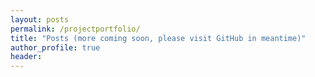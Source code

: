 ```yaml
---
layout: posts
permalink: /projectportfolio/
title: "Posts (more coming soon, please visit GitHub in meantime)"
author_profile: true
header:
---
```

